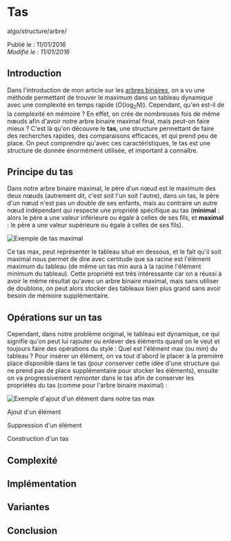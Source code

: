 Tas
===
algo/structure/arbre/

Publié le : 11/01/2016  
*Modifié le : 11/01/2016*

## Introduction

Dans l'introduction de mon article sur les [arbres binaires](/algo/structure/arbre/arbre_binaire.html), on a vu une méthode permettant de trouver le maximum dans un tableau dynamique avec une complexité en temps rapide ($O(\log _2 N)$). Cependant, qu'en est-il de la complexité en mémoire ? En effet, on crée de nombreuses fois de même nœuds afin d'avoir notre arbre binaire maximal final, mais peut-on faire mieux ? C'est là qu'on découvre le **tas**, une structure permettant de faire des recherches rapides, des comparaisons efficaces, et qui prend peu de place. On peut comprendre qu'avec ces caractéristiques, le tas est une structure de donnée énormément utilisée, et important à connaître.

## Principe du tas

Dans notre arbre binaire maximal, le père d'un nœud est le maximum des deux nœuds (autrement dit, c'est soit l'un soit l'autre), dans un tas, le père d'un nœud n'est pas un double de ses enfants, mais au contraire un autre nœud indépendant qui respecte une propriété spécifique au tas (**minimal** : alors le père a une valeur inférieure ou égale à celles de ses fils, et **maximal** : le père a une valeur supérieure ou égale à celles de ses fils).

![Exemple de tas maximal](//static.napnac.ga/img/algo/structure/arbre/tas/exemple_tas_max.png)

Ce tas max, peut représenter le tableau situé en dessous, et le fait qu'il soit maximal nous permet de dire avec certitude que sa racine est l'élément maximum du tableau (de même un tas min aura à la racine l'élément minimum du tableau). Cette propriété est très intéressante car on a réussi à avoir le même résultat qu'avec un arbre binaire maximal, mais sans utiliser de doublons, on peut alors stocker des tableaux bien plus grand sans avoir besoin de mémoire supplémentaire.

## Opérations sur un tas

Cependant, dans notre problème original, le tableau est dynamique, ce qui signifie qu'on peut lui rajouter ou enlever des éléments quand on le veut et toujours faire des opérations du style : Quel est l'élément max (ou min) du tableau ? Pour insérer un élément, on va tout d'abord le placer à la première place disponible dans le tas (pour conserver cette idée d'une structure qui ne prend pas de place supplémentaire pour stocker les éléments), ensuite on va progressivement remonter dans le tas afin de conserver les propriétés du tas (comme pour l'arbre binaire maximal) :

![Exemple d'ajout d'un élément dans notre tas max](//static.napnac.ga/img/algo/structure/arbre/tas/exemple_insertion_tas_max.png)

Ajout d'un élément

Suppression d'un élément

Construction d'un tas

## Complexité

## Implémentation

## Variantes

## Conclusion
